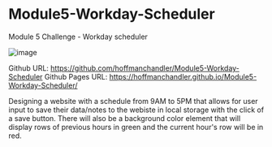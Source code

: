 # Module5-Workday-Scheduler
Module 5 Challenge - Workday scheduler

![image](https://user-images.githubusercontent.com/49040064/196570781-fb6eba2a-ea48-4a08-b6bd-e621fda6145a.png)

Github URL: https://github.com/hoffmanchandler/Module5-Workday-Scheduler
Github Pages URL: https://hoffmanchandler.github.io/Module5-Workday-Scheduler/

Designing a website with a schedule from 9AM to 5PM that allows for user input to save their data/notes to the webiste in local storage with the click of a save button. There will also be a background color element that will display rows of previous hours in green and the current hour's row will be in red.

